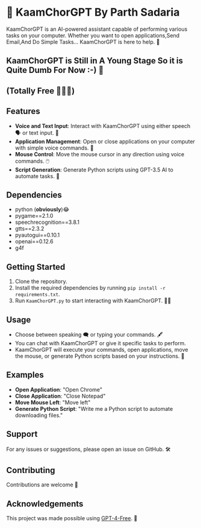 # 🤖 KaamChorGPT By Parth Sadaria
KaamChorGPT is an AI-powered assistant capable of performing various tasks on your computer. Whether you want to open applications,Send Email,And Do Simple Tasks... KaamChorGPT is here to help. 🚀

## KaamChorGPT is Still in A Young Stage So it is Quite Dumb For Now :-) 👀
## **(Totally Free 🥹🤝🏼)**
## Features
- **Voice and Text Input**: Interact with KaamChorGPT using either speech 🗣️ or text input. 📝
- **Application Management**: Open or close applications on your computer with simple voice commands. 📂
- **Mouse Control**: Move the mouse cursor in any direction using voice commands. 🖱️
- **Script Generation**: Generate Python scripts using GPT-3.5 AI to automate tasks. 🤖
## Dependencies
- python (**obviously**)😂
- pygame==2.1.0
- speechrecognition==3.8.1
- gtts==2.3.2
- pyautogui==0.10.1
- openai==0.12.6
- g4f 
## Getting Started
1. Clone the repository.
2. Install the required dependencies by running `pip install -r requirements.txt`.
3. Run `KaamChorGPT.py` to start interacting with KaamChorGPT. 🏃‍♂️

## Usage
- Choose between speaking 🗨️ or typing your commands. 🖋️
- You can chat with KaamChorGPT or give it specific tasks to perform.
- KaamChorGPT will execute your commands, open applications, move the mouse, or generate Python scripts based on your instructions. 🤝

## Examples
- **Open Application**: "Open Chrome"
- **Close Application**: "Close Notepad"
- **Move Mouse Left**: "Move left"
- **Generate Python Script**: "Write me a Python script to automate downloading files."

## Support
For any issues or suggestions, please open an issue on GitHub. 🛠️

## Contributing
Contributions are welcome 🙌

## Acknowledgements
This project was made possible using [GPT-4-Free](https://github.com/xtekky/gpt4free/tree/main?tab=readme-ov-file). 🎉
